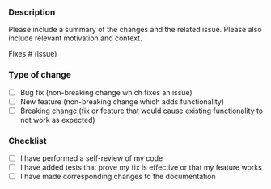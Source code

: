 ### Description

Please include a summary of the changes and the related issue. Please also include relevant motivation and context.

Fixes # (issue)

### Type of change
- [ ] Bug fix (non-breaking change which fixes an issue)
- [ ] New feature (non-breaking change which adds functionality)
- [ ] Breaking change (fix or feature that would cause existing functionality to not work as expected)

### Checklist
- [ ] I have performed a self-review of my code
- [ ] I have added tests that prove my fix is effective or that my feature works
- [ ] I have made corresponding changes to the documentation

